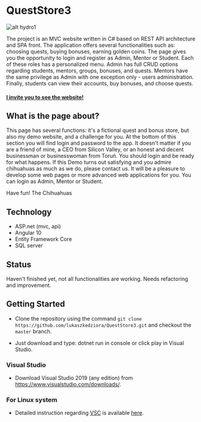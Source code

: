 # QuestStore3

![alt hydro1](http://www.lukaszkedziora.com/wp-content/uploads/2020/09/qs1.jpg)

The project is an MVC website written in C# based on REST API architecture and SPA front. The application offers several functionalities such as: choosing  quests, buying bonuses, earning golden coins. The page gives you the opportunity to login and register as Admin, Mentor or Student. Each of these roles has a personalized menu. Admin has full CRUD options regarding students, mentors, groups, bonuses, and quests. Mentors have the same privilege as Admin with one exception only - users administration. Finally, students can view their accounts, buy bonuses, and choose quests.     

#### [I invite you to see the website!](http://queststore.hostingasp.pl/)

## What is the page about?

This page has several functions: it's a fictional quest and bonus store, but also my demo website, and a challenge for you. At the bottom of this section you will find login and password to the app. It doesn't matter if you are a friend of mine, a CEO from Silicon Valley, or an honest and decent businessman or businesswoman from Toruń. You should login and be ready for what happens. If this Demo turns out satisfying and you admire chihuahuas as much as we do, please contact us. It will be a pleasure to develop some web pages or more advanced web applications for you. You can login as Admin, Mentor or Student. 

Have fun! 
The Chihuahuas

## Technology 
- ASP.net (mvc, api)
- Angular 10
- Entity Framework Core
- SQL server

## Status
Haven’t finished yet, not all functionalities are working. Needs refactoring and improvement.


## Getting Started

- Clone the repository using the command `git clone https://github.com/lukaszkedziora/QuestStore3.git` and checkout the `master` branch.

- Just download and type: dotnet run in console or click play in Visual Studio.

### Visual Studio

- Download Visual Studio 2019 (any edition) from <https://www.visualstudio.com/downloads/>.

### For Linux system

- Detailed instruction regarding [VSC](https://code.visualstudio.com/docs/setup/linux) is available [here](https://docs.microsoft.com/en-us/dotnet/core/install/linux-ubuntu).

